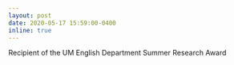 ```yaml
---
layout: post
date: 2020-05-17 15:59:00-0400
inline: true
---
```

Recipient of the UM English Department Summer Research Award
